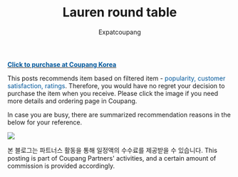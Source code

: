 ﻿---
layout: post
title: "Lauren round table"
author: Expatcoupang
categories: [Funiture, Interior, Table]
tags: [interior, round, table, side, coupang]
image: https://thumbnail6.coupangcdn.com/thumbnails/remote/492x492ex/image/retail/images/13598059974006-7981eab0-ecbb-4be3-b8f1-452fb7d2bf1a.jpg
---


<a href="https://coupa.ng/ccn7Qp"><b> <font color='#01579B'>Click to purchase at Coupang Korea </font></b></a>

This posts recommends item based on filtered item - <font color='#01579B'>popularity, customer satisfaction, ratings</font>.
Therefore, you would have no regret your decision to purchase the item when you receive.
Please click the image if you need more details and ordering page in Coupang. 

In case you are busy, there are summarized recommendation reasons in the below for your reference. 


<a href="https://coupa.ng/ccn7Qp"><img src="https://thumbnail9.coupangcdn.com/thumbnails/remote/q89/image/retail/images/688742011593586-fc8725ed-2fff-406b-ab76-835a162e82a1.jpg"></a> 



본 블로그는 파트너스 활동을 통해 일정액의 수수료를 제공받을 수 있습니다.
This posting is part of Coupang Partners' activities, and a certain amount of commission is provided accordingly.